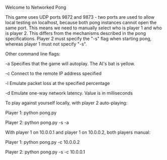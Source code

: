 Welcome to Networked Pong

This game uses UDP ports 9872 and 9873 - two ports are used to allow
local testing on localhost, because both pong instances cannot open
the same port.  This means we need to manually select who is player 1
and who is player 2. This differs from the mechanisms described in the
pong specifications.  Player 2 must specify the "-s" flag when
starting pong, whereas player 1 must not specify "-s".

Other command line flags:

-a
  Specifies that the game will autoplay.  The AI's bat is yellow.

-c <ip-address>
  Connect to the remote IP address specified

-l <lossrate>
  Emulate packet loss at the specified percentage

-d <delay>
  Emulate one-way network latency.  Value is in milliseconds

To play against yourself locally, with player 2 auto-playing:

Player 1:
  python pong.py

Player 2:
  python pong.py -s -a


With player 1 on 10.0.0.1 and player 1 on 10.0.0.2, both players manual:

Player 1:
  python pong.py -c 10.0.0.2

Player 2:
  python pong.py -s -c 10.0.0.1




